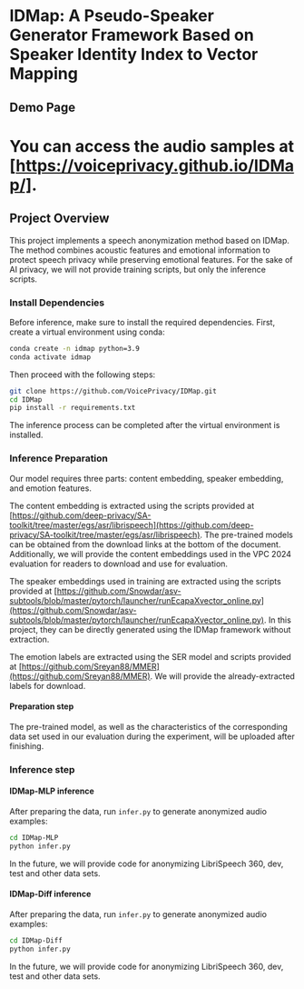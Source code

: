 # IDMap: A Pseudo-Speaker Generator Framework Based on Speaker Identity Index to Vector Mapping
## Demo Page
# You can access the audio samples at  [https://voiceprivacy.github.io/IDMap/].
## Project Overview
This project implements a speech anonymization method based on IDMap. The method combines acoustic features and emotional information to protect speech privacy while preserving emotional features. For the sake of AI privacy, we will not provide training scripts, but only the inference scripts.

### Install Dependencies
Before inference, make sure to install the required dependencies. First, create a virtual environment using conda:
```bash
conda create -n idmap python=3.9
conda activate idmap
```
Then proceed with the following steps:
```bash
git clone https://github.com/VoicePrivacy/IDMap.git
cd IDMap
pip install -r requirements.txt
```
The inference process can be completed after the virtual environment is installed.

### Inference Preparation
Our model requires three parts: content embedding, speaker embedding, and emotion features. 

The content embedding is extracted using the scripts provided at [https://github.com/deep-privacy/SA-toolkit/tree/master/egs/asr/librispeech](https://github.com/deep-privacy/SA-toolkit/tree/master/egs/asr/librispeech). The pre-trained models can be obtained from the download links at the bottom of the document. Additionally, we will provide the content embeddings used in the VPC 2024 evaluation for readers to download and use for evaluation.

The speaker embeddings used in training are extracted using the scripts provided at [https://github.com/Snowdar/asv-subtools/blob/master/pytorch/launcher/runEcapaXvector_online.py](https://github.com/Snowdar/asv-subtools/blob/master/pytorch/launcher/runEcapaXvector_online.py). In this project, they can be directly generated using the IDMap framework without extraction.

The emotion labels are extracted using the SER model and scripts provided at [https://github.com/Sreyan88/MMER](https://github.com/Sreyan88/MMER). We will provide the already-extracted labels for download. 

#### Preparation step
The pre-trained model, as well as the characteristics of the corresponding data set used in our evaluation during the experiment, will be uploaded after finishing.

### Inference step
#### IDMap-MLP inference
After preparing the data, run `infer.py` to generate anonymized audio examples:

```bash
cd IDMap-MLP
python infer.py
```
In the future, we will provide code for anonymizing LibriSpeech 360, dev, test and other data sets.

#### IDMap-Diff inference
After preparing the data, run `infer.py` to generate anonymized audio examples:

```bash
cd IDMap-Diff
python infer.py
```
In the future, we will provide code for anonymizing LibriSpeech 360, dev, test and other data sets.

